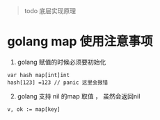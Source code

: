 > todo 底层实现原理

# golang map 使用注意事项

1. golang 赋值的时候必须要初始化

```golang
var hash map[int]int
hash[123] =123 // panic 这里会报错
```

2. golang 支持 nil 的map 取值 ， 虽然会返回nil

```golang
v, ok := map[key]
```


